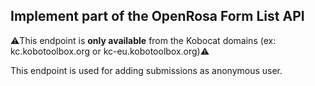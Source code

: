 ## Implement part of the OpenRosa Form List API

⚠️This endpoint is **only available** from the Kobocat domains (ex: kc.kobotoolbox.org or kc-eu.kobotoolbox.org)⚠️

This endpoint is used for adding submissions as anonymous user.
